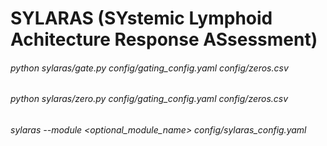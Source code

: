 # SYLARAS (SYstemic Lymphoid Achitecture Response ASsessment)
###### python sylaras/gate.py config/gating_config.yaml config/zeros.csv
###### python sylaras/zero.py config/gating_config.yaml config/zeros.csv
###### sylaras --module <optional_module_name> config/sylaras_config.yaml
